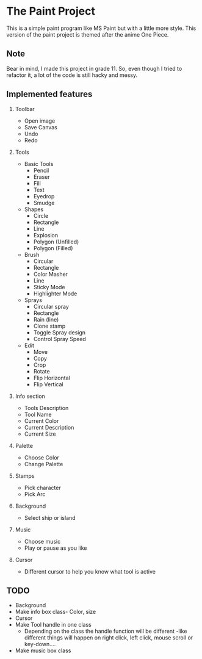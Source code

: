 # The Paint Project

This is a simple paint program like MS Paint but with a little more style. This version of the paint project is themed after the anime One Piece. 

## Note

Bear in mind, I made this project in grade 11. So, even though I tried to refactor it, a lot of the code is still hacky and messy. 

## Implemented features
1. Toolbar
    - Open image
    - Save Canvas
    - Undo
    - Redo

2. Tools
    - Basic Tools
        - Pencil
        - Eraser
        - Fill 
        - Text
        - Eyedrop
        - Smudge
    - Shapes
        - Circle
        - Rectangle
        - Line
        - Explosion
        - Polygon (Unfilled)
        - Polygon (Filled)
    - Brush
        - Circular
        - Rectangle
        - Color Masher
        - Line 
        - Sticky Mode
        - Highlighter Mode
    - Sprays
        - Circular spray
        - Rectangle
        - Rain (line)
        - Clone stamp
        - Toggle Spray design
        - Control Spray Speed
    - Edit 
        - Move 
        - Copy
        - Crop
        - Rotate
        - Flip Horizontal
        - Flip Vertical
3. Info section
    - Tools Description
    - Tool Name
    - Current Color
    - Current Description
    - Current Size

4. Palette
    - Choose Color
    - Change Palette

5. Stamps
    - Pick character
    - Pick Arc

6. Background
    - Select ship or island

7. Music
    - Choose music
    - Play or pause as you like 

8. Cursor
    - Different cursor to help you know what tool is active 

## TODO
- Background
- Make info box class- Color, size 
- Cursor
- Make Tool handle in one class 
    - Depending on the class the handle function will be different -like different things will happen on right click, left click, mouse scroll or key-down....
- Make music box class
